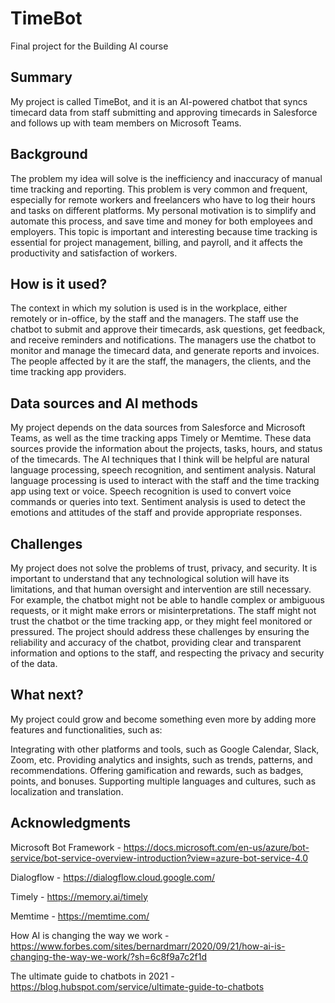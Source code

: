 # TimeBot

Final project for the Building AI course

## Summary
My project is called TimeBot, and it is an AI-powered chatbot that syncs timecard data from staff submitting and approving timecards in Salesforce and follows up with team members on Microsoft Teams.


## Background
The problem my idea will solve is the inefficiency and inaccuracy of manual time tracking and reporting. This problem is very common and frequent, especially for remote workers and freelancers who have to log their hours and tasks on different platforms. My personal motivation is to simplify and automate this process, and save time and money for both employees and employers. This topic is important and interesting because time tracking is essential for project management, billing, and payroll, and it affects the productivity and satisfaction of workers.

## How is it used?
The context in which my solution is used is in the workplace, either remotely or in-office, by the staff and the managers. The staff use the chatbot to submit and approve their timecards, ask questions, get feedback, and receive reminders and notifications. The managers use the chatbot to monitor and manage the timecard data, and generate reports and invoices. The people affected by it are the staff, the managers, the clients, and the time tracking app providers.

## Data sources and AI methods
My project depends on the data sources from Salesforce and Microsoft Teams, as well as the time tracking apps Timely or Memtime. These data sources provide the information about the projects, tasks, hours, and status of the timecards. The AI techniques that I think will be helpful are natural language processing, speech recognition, and sentiment analysis. Natural language processing is used to interact with the staff and the time tracking app using text or voice. Speech recognition is used to convert voice commands or queries into text. Sentiment analysis is used to detect the emotions and attitudes of the staff and provide appropriate responses.

## Challenges
My project does not solve the problems of trust, privacy, and security. It is important to understand that any technological solution will have its limitations, and that human oversight and intervention are still necessary. For example, the chatbot might not be able to handle complex or ambiguous requests, or it might make errors or misinterpretations. The staff might not trust the chatbot or the time tracking app, or they might feel monitored or pressured. The project should address these challenges by ensuring the reliability and accuracy of the chatbot, providing clear and transparent information and options to the staff, and respecting the privacy and security of the data.

## What next?
My project could grow and become something even more by adding more features and functionalities, such as:

Integrating with other platforms and tools, such as Google Calendar, Slack, Zoom, etc.
Providing analytics and insights, such as trends, patterns, and recommendations.
Offering gamification and rewards, such as badges, points, and bonuses.
Supporting multiple languages and cultures, such as localization and translation.

## Acknowledgments

Microsoft Bot Framework - https://docs.microsoft.com/en-us/azure/bot-service/bot-service-overview-introduction?view=azure-bot-service-4.0

Dialogflow - https://dialogflow.cloud.google.com/

Timely - https://memory.ai/timely

Memtime - https://memtime.com/

How AI is changing the way we work - https://www.forbes.com/sites/bernardmarr/2020/09/21/how-ai-is-changing-the-way-we-work/?sh=6c8f9a7c2f1d

The ultimate guide to chatbots in 2021 - https://blog.hubspot.com/service/ultimate-guide-to-chatbots
